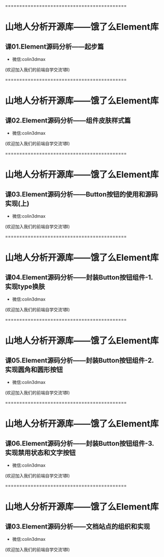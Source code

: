 ===========================================

# 山地人分析开源库——饿了么Element库

## 课01.Element源码分析——起步篇

* 微信:colin3dmax

(欢迎加入我们的前端自学交流1群)

===========================================

# 山地人分析开源库——饿了么Element库

## 课02.Element源码分析——组件皮肤样式篇

* 微信:colin3dmax

(欢迎加入我们的前端自学交流1群)

===========================================

# 山地人分析开源库——饿了么Element库

## 课03.Element源码分析——Button按钮的使用和源码实现(上)

* 微信:colin3dmax

(欢迎加入我们的前端自学交流1群)

===========================================

# 山地人分析开源库——饿了么Element库

## 课04.Element源码分析——封装Button按钮组件-1.实现type换肤

* 微信:colin3dmax

(欢迎加入我们的前端自学交流1群)

===========================================

# 山地人分析开源库——饿了么Element库

## 课05.Element源码分析——封装Button按钮组件-2.实现圆角和圆形按钮

* 微信:colin3dmax

(欢迎加入我们的前端自学交流1群)

===========================================

# 山地人分析开源库——饿了么Element库

## 课06.Element源码分析——封装Button按钮组件-3.实现禁用状态和文字按钮

* 微信:colin3dmax

(欢迎加入我们的前端自学交流1群)







===========================================

# 山地人分析开源库——饿了么Element库

## 课03.Element源码分析——文档站点的组织和实现

* 微信:colin3dmax

(欢迎加入我们的前端自学交流1群)

